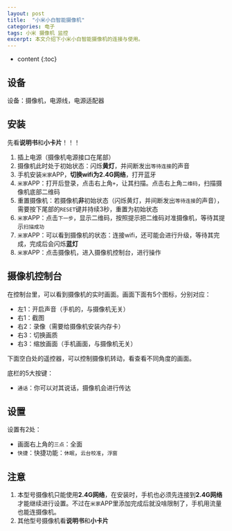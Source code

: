 ```yaml
---
layout: post
title:  "小米小白智能摄像机"
categories: 电子
tags: 小米 摄像机 监控
excerpt: 本文介绍下小米小白智能摄像机的连接与使用。
---
```


* content
{:toc}

## 设备

设备：摄像机，电源线，电源适配器

## 安装

先看**说明书**和**小卡片**！！！

1. 插上电源（摄像机电源接口在尾部）
2. 摄像机此时处于初始状态：闪烁**黄灯**，并间断发出`等待连接`的声音
3. 手机安装`米家`APP，**切换wifi为2.4G网络**，打开蓝牙
4. `米家`APP：打开后登录，点击右上角`+`，让其扫描。点击右上角`二维码`，扫描摄像机底部二维码
5. 重置摄像机：若摄像机**非**初始状态（闪烁黄灯，并间断发出`等待连接`的声音），需要按下尾部的`RESET`键并持续3秒，重置为初始状态
6. `米家`APP：点击`下一步`，显示二维码，按照提示把二维码对准摄像机，等待其提示`扫描成功`
7. `米家`APP：可以看到摄像机的状态：连接wifi，还可能会进行升级，等待其完成，完成后会闪烁**蓝灯**
8. `米家`APP：点击摄像机，进入摄像机控制台，进行操作

## 摄像机控制台

在控制台里，可以看到摄像机的实时画面。画面下面有5个图标，分别对应：
- 左1：开启声音（手机的，与摄像机无关）
- 右1：截图
- 右2：录像（需要给摄像机安装内存卡）
- 右3：切换画质
- 右3：缩放画面（手机画面，与摄像机无关）

下面空白处的遥控器，可以控制摄像机转动，看查看不同角度的画面。

底栏的5大按键：
- `通话`：你可以对其说话，摄像机会进行传达

## 设置

设置有2处：
- 画面右上角的`三点`：全面
- `快捷`：快捷功能：`休眠`，`云台校准`，`浮窗`

## 注意

1. 本型号摄像机只能使用**2.4G网络**，在安装时，手机也必须先连接到**2.4G网络**才能继续进行设置。不过在`米家`APP里添加完成后就没啥限制了，手机用流量也能连摄像机。
2. 其他型号摄像机看**说明书**和**小卡片**
